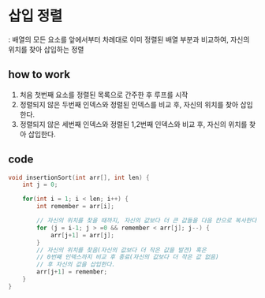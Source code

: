 # 삽입 정렬

: 배열의 모든 요소를 앞에서부터 차례대로 이미 정렬된 배열 부분과 비교하여, 자신의 위치를 찾아 삽입하는 정렬

## how to work
1. 처음 첫번째 요소를 정렬된 목록으로 간주한 후 루프를 시작
2. 정렬되지 않은 두번째 인덱스와 정렬된 인덱스를 비교 후, 자신의 위치를 찾아 삽입한다.
3. 정렬되지 않은 세번째 인덱스와 정렬된 1,2번째 인덱스와 비교 후, 자신의 위치를 찾아 삽입한다.



## code

```C
void insertionSort(int arr[], int len) {
    int j = 0;

    for(int i = 1; i < len; i++) {
        int remember = arr[i];

        // 자신의 위치를 찾을 때까지, 자신의 값보다 더 큰 값들을 다음 칸으로 복사한다.
        for (j = i-1; j > =0 && remember < arr[j]; j--) {
            arr[j+1] = arr[j];
        }
        // 자신의 위치를 찾음(자신의 값보다 더 작은 값을 발견) 혹은
        // 0번째 인덱스까지 비교 후 종료(자신의 값보다 더 작은 값 없음)
        // 후 자신의 값을 삽입한다.
        arr[j+1] = remember;
    }
}

```
